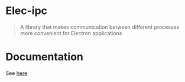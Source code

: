 # Elec-ipc

> A library that makes communication between different processes more convenient for Electron applications

# Documentation

See [here](https://savage181855.github.io/savage-libs/elec-ipc/modules)